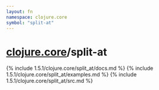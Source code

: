 ```yaml
---
layout: fn
namespace: clojure.core
symbol: "split-at"
---
```


# [clojure.core](../)/split-at

{% include 1.5.1/clojure.core/split_at/docs.md %}
{% include 1.5.1/clojure.core/split_at/examples.md %}
{% include 1.5.1/clojure.core/split_at/src.md %}

